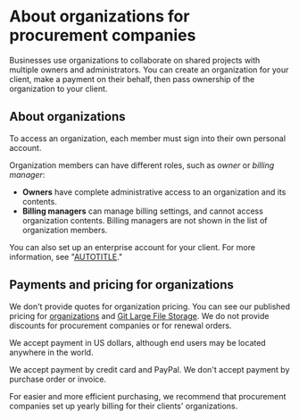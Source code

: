 # About organizations for procurement companies

Businesses use organizations to collaborate on shared projects with multiple owners and administrators. You can create an organization for your client, make a payment on their behalf, then pass ownership of the organization to your client.

## About organizations

To access an organization, each member must sign into their own personal account.

Organization members can have different roles, such as _owner_ or _billing manager_:

- **Owners** have complete administrative access to an organization and its contents.
- **Billing managers** can manage billing settings, and cannot access organization contents. Billing managers are not shown in the list of organization members.

You can also set up an enterprise account for your client. For more information, see "[AUTOTITLE](/billing/setting-up-paid-accounts-for-procurement-companies/setting-up-enterprise-accounts-for-procurement-companies)."

## Payments and pricing for organizations

We don't provide quotes for organization pricing. You can see our published pricing for [organizations](https://github.com/pricing) and [Git Large File Storage](/repositories/working-with-files/managing-large-files/about-storage-and-bandwidth-usage). We do not provide discounts for procurement companies or for renewal orders.

We accept payment in US dollars, although end users may be located anywhere in the world.

We accept payment by credit card and PayPal. We don't accept payment by purchase order or invoice.

For easier and more efficient purchasing, we recommend that procurement companies set up yearly billing for their clients' organizations.
